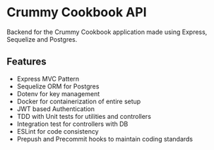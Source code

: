 # Crummy Cookbook API

Backend for the Crummy Cookbook application made using Express, Sequelize and Postgres.

## Features

- Express MVC Pattern
- Sequelize ORM for Postgres
- Dotenv for key management
- Docker for containerization of entire setup
- JWT based Authentication
- TDD with Unit tests for utilities and controllers
- Integration test for controllers with DB
- ESLint for code consistency
- Prepush and Precommit hooks to maintain coding standards